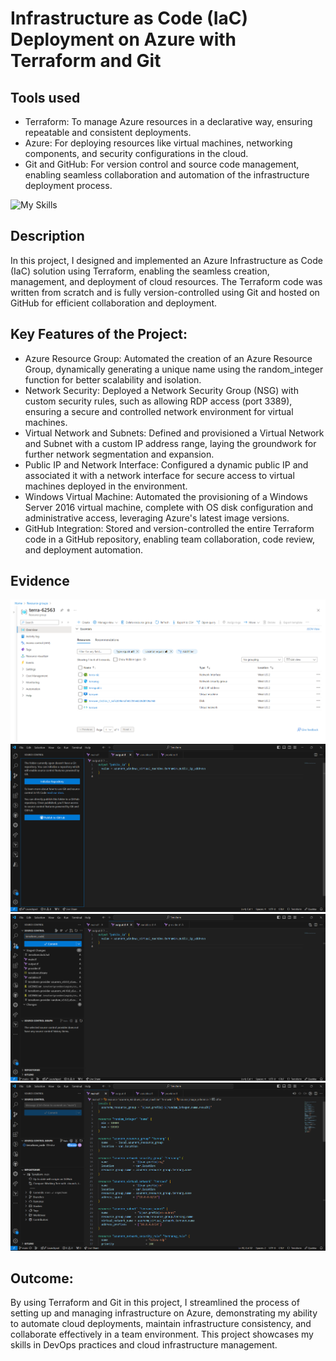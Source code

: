 # Infrastructure as Code (IaC) Deployment on Azure with Terraform and Git

## Tools used

- Terraform: To manage Azure resources in a declarative way, ensuring repeatable and consistent deployments.
- Azure: For deploying resources like virtual machines, networking components, and security configurations in the cloud.
- Git and GitHub: For version control and source code management, enabling seamless collaboration and automation of the infrastructure deployment process.

![My Skills](https://skillicons.dev/icons?i=vscode,git,github,terraform,azure&perline=5)


## Description

In this project, I designed and implemented an Azure Infrastructure as Code (IaC) solution using Terraform, enabling the seamless creation, management, and deployment of cloud resources. 
The Terraform code was written from scratch and is fully version-controlled using Git and hosted on GitHub for efficient collaboration and deployment.


## Key Features of the Project:

-  Azure Resource Group: Automated the creation of an Azure Resource Group, dynamically generating a unique name using the random_integer function for better scalability and isolation.
-  Network Security: Deployed a Network Security Group (NSG) with custom security rules, such as allowing RDP access (port 3389), ensuring a secure and controlled network environment for virtual machines.
-  Virtual Network and Subnets: Defined and provisioned a Virtual Network and Subnet with a custom IP address range, laying the groundwork for further network segmentation and expansion.
-  Public IP and Network Interface: Configured a dynamic public IP and associated it with a network interface for secure access to virtual machines deployed in the environment.
-  Windows Virtual Machine: Automated the provisioning of a Windows Server 2016 virtual machine, complete with OS disk configuration and administrative access, leveraging Azure's latest image versions.
-  GitHub Integration: Stored and version-controlled the entire Terraform code in a GitHub repository, enabling team collaboration, code review, and deployment automation.

## Evidence 

![Azure Portal](https://github.com/OLekgetho/Images/blob/main/Terraform/Terraform%20(5).png)
![Git](https://github.com/OLekgetho/Images/blob/main/Terraform/Terraform%20(4).png)
![Git](https://github.com/OLekgetho/Images/blob/main/Terraform/Terraform%20(3).png)
![Git](https://github.com/OLekgetho/Images/blob/main/Terraform/Terraforms%20(15).png)

## Outcome:

By using Terraform and Git in this project, I streamlined the process of setting up and managing infrastructure on Azure, demonstrating my ability to automate cloud deployments, maintain infrastructure consistency, and collaborate effectively in a team environment. This project showcases my skills in DevOps practices and cloud infrastructure management.
